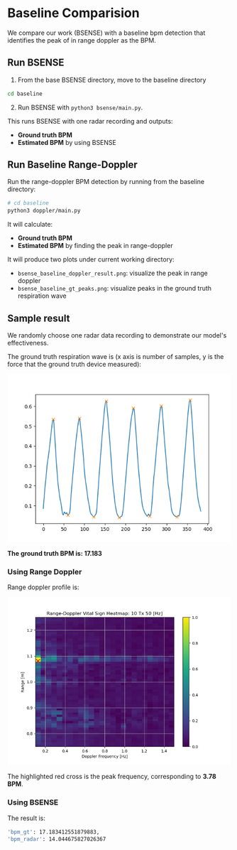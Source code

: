# Baseline Comparision

We compare our work (BSENSE) with a baseline bpm detection that identifies the peak of in range doppler as the BPM.

## Run BSENSE

1. From the base BSENSE directory, move to the baseline directory
```bash
cd baseline
```
2. Run BSENSE with `python3 bsense/main.py`. 

This runs BSENSE with one radar recording and outputs:
* **Ground truth BPM**
* **Estimated BPM** by using BSENSE

## Run Baseline Range-Doppler

Run the range-doppler BPM detection by running from the baseline directory:

```bash 
# cd baseline
python3 doppler/main.py
```

It will calculate:

* **Ground truth BPM**
* **Estimated BPM** by finding the peak in range-doppler

It will produce two plots under current working directory:

* `bsense_baseline_doppler_result.png`: visualize the peak in range doppler
* `bsense_baseline_gt_peaks.png`: visualize peaks in the ground truth respiration wave

## Sample result

We randomly choose one radar data recording to demonstrate our model's effectiveness. 

The ground truth respiration wave is (x axis is number of samples, y is the force that the ground truth device measured):

![alt text](bsense_baseline_gt_peaks.png)

**The ground truth BPM is: 17.183**

### Using Range Doppler

Range doppler profile is:

![alt text](bsense_baseline_doppler_result.png)

The highlighted red cross is the peak frequency, corresponding to **3.78 BPM**. 

### Using BSENSE

The result is:

```bash
'bpm_gt': 17.183412551879883,
'bpm_radar': 14.044675827026367
```
